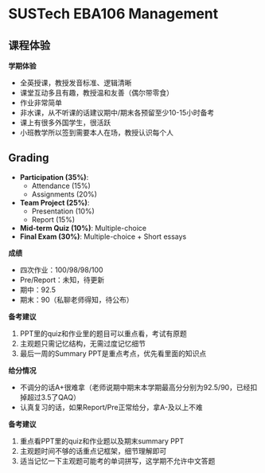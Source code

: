 # SUSTech EBA106 Management


## 课程体验
**学期体验**  
- 全英授课，教授发音标准、逻辑清晰  
- 课堂互动多且有趣，教授温和友善（偶尔带零食）
- 作业非常简单
- 非水课，从不听课的话建议期中/期末各预留至少10-15小时备考
- 课上有很多外国学生，很活跃
- 小班教学所以签到需要本人在场，教授认识每个人


 ## Grading
- **Participation (35%)**: 
  - Attendance (15%)
  - Assignments (20%)
- **Team Project (25%)**:
  - Presentation (10%)
  - Report (15%)
- **Mid-term Quiz (10%)**: Multiple-choice
- **Final Exam (30%)**: Multiple-choice + Short essays

**成绩**  
- 四次作业：100/98/98/100  
- Pre/Report：未知，待更新  
- 期中：92.5  
- 期末：90（私聊老师得知，待公布）
  
**备考建议**  
1. PPT里的quiz和作业里的题目可以重点看，考试有原题  
2. 主观题只需记忆结构，无需过度记忆细节
3. 最后一周的Summary PPT是重点考点，优先看里面的知识点


**给分情况**  
- 不调分的话A+很难拿（老师说期中期末本学期最高分分别为92.5/90，已经扣掉超过3.5了QAQ）  
- 认真复习的话，如果Report/Pre正常给分，拿A-及以上不难


**备考建议**  
1. 重点看PPT里的quiz和作业题以及期末summary PPT
2. 主观题时间不够的话重点记框架，细节理解即可
3. 适当记忆一下主观题可能考的单词拼写，这学期不允许中文答题
  
